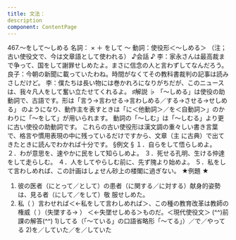 ```yaml
---
title: 文法：
description
component: ContentPage
---
```



467.～をして～しめる
名詞： × ＋ をして ～ 動詞：使役形＜～しめる＞
（注；古い使役文で、今は文章語として使われる）
♪会話 ♪
李：家永さんは最高裁まで争って、国をして謝罪せしめたよ。まさに信念の人と言わずしてなんだろう。 良子：今朝の新聞に載っていたわね。時間がなくてその教科書裁判の記事は読みさしだけど。
李：僕たちは長い物には巻かれろになりがちだが、このニュースは、我々凡人をして奮い立たせてくれるよ。
♯解説 ♭
「～しめる」は使役の助動詞で、古語です。形は「言う→言わせる→言わしめる／する→させる→せしめる」 のようになり、動作主を表すときは「に＜他動詞＞／を＜自動詞＞」のかわりに「～をして」が用いられます。 動詞の「～しむ」は「～しむる」より更に古い使役の助動詞です。
これらの古い使役形は漢文調の重々しい書き言葉で、格言や慣用表現の中に残っているだけですから、文章（主
に古典）で出てきたときに読んでわかれば十分です。
§例文 §
１．自らをして悟らしめよ。
２．わが意思を、速やかに民をして知らしめよ。
３．死せる孔明、生ける仲達をして走らしむ。
４．人をしてやらしむ前に、先ず隗より始めよ。
５．私をして言わしめれば、この計画はしょせん砂上の楼閣に過ぎない。
★例題 ★
1) 彼の医者（にとって／として）の患者（に関する／に対する）献身的姿勢は、見る者（にして／をして）敬
服せしめた。
2) 私（ ）言わせれば＜←私をして言わしめれば＞、この種の教育改革は教師の権威（ ）（失墜する→ ） ＜←失墜せしめる＞ものだ。＜現代使役文＞
(^^)前課の解答(^^)
1)してる（「～ている」の口語省略形「～てる」）／で／やってる
2)を／していた／を／していた

